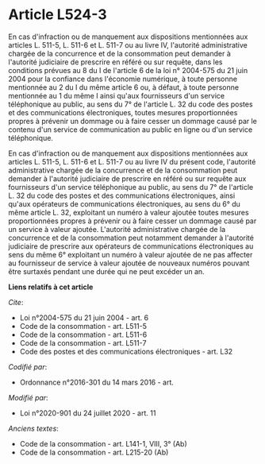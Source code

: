 # Article L524-3

En cas d'infraction ou de manquement aux dispositions mentionnées aux articles L. 511-5, L. 511-6 et L. 511-7 ou au livre IV,
l'autorité administrative chargée de la concurrence et de la consommation peut demander à l'autorité judiciaire de prescrire
en référé ou sur requête, dans les conditions prévues au 8 du I de l'article 6 de la loi n° 2004-575 du 21 juin 2004 pour la
confiance dans l'économie numérique, à toute personne mentionnée au 2 du I du même article 6 ou, à défaut, à toute personne
mentionnée au 1 du même I ainsi qu'aux fournisseurs d'un service téléphonique au public, au sens du 7° de l'article L. 32 du
code des postes et des communications électroniques, toutes mesures proportionnées propres à prévenir un dommage ou à faire
cesser un dommage causé par le contenu d'un service de communication au public en ligne ou d'un service téléphonique. 

En cas d'infraction ou de manquement aux dispositions mentionnées aux articles L. 511-5, L. 511-6 et L. 511-7 ou au livre IV
du présent code, l'autorité administrative chargée de la concurrence et de la consommation peut demander à l'autorité
judiciaire de prescrire en référé ou sur requête aux fournisseurs d'un service téléphonique au public, au sens du 7° de
l'article L. 32 du code des postes et des communications électroniques, ainsi qu'aux opérateurs de communications
électroniques, au sens du 6° du même article L. 32, exploitant un numéro à valeur ajoutée toutes mesures proportionnées
propres à prévenir ou à faire cesser un dommage causé par un service à valeur ajoutée. L'autorité administrative chargée de
la concurrence et de la consommation peut notamment demander à l'autorité judiciaire de prescrire aux opérateurs de
communications électroniques au sens du même 6° exploitant un numéro à valeur ajoutée de ne pas affecter au fournisseur de
service à valeur ajoutée de nouveaux numéros pouvant être surtaxés pendant une durée qui ne peut excéder un an.

**Liens relatifs à cet article**

_Cite_:

  - Loi n°2004-575 du 21 juin 2004 - art. 6
  - Code de la consommation - art. L511-5
  - Code de la consommation - art. L511-6
  - Code de la consommation - art. L511-7
  - Code des postes et des communications électroniques - art. L32

_Codifié par_:

  - Ordonnance n°2016-301 du 14 mars 2016 - art.

_Modifié par_:

  - Loi n°2020-901 du 24 juillet 2020 - art. 11

_Anciens textes_:

  - Code de la consommation - art. L141-1, VIII, 3° (Ab)
  - Code de la consommation - art. L215-20 (Ab)
